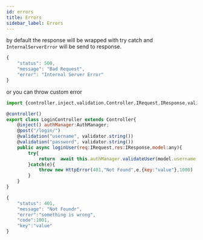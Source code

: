```yaml
---
id: errors
title: Errors
sidebar_label: Errors
---
```


by default the response will be wrapped with try catch and `InternalServerError` will be send to response.
```javascript
{
    "status": 500,
    "message": "Bad Request",
    "error": "Internal Server Error"
}
```
or you can throw custom error
```javascript
import {controller,inject,validation,Controller,IRequest,IResponse,validator} from 'appolo';

@controller()
export class LoginController extends Controller{
    @inject() authManager:AuthManager;
    @post("/login/")
    @validation("username", validator.string())
    @validation("password", validator.string())
    public async loginUser(req:IRequest,res:IResponse,model:any){
        try{
            return  await this.authManager.validateUser(model.username,model.password)
        }catch(e){
            throw new HttpError(401,"Not Found",e,{key:"value"},1000)
        }
    }
}
```

```javascript
{
    "status": 401,
    "message": "Not Foundr",
    "error":"something is wrong",
    "code":1001,
    "key":"value"
}
```